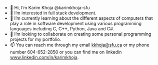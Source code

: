 - 👋 Hi, I’m Karim Khoja @karimkhoja-sfu
- 👀 I’m interested in full stack development.
- 🌱 I’m currently learning about the different aspects of computers that play a role in software development using various programming languages including C, C++, Python, Java and C#.
- 💞️ I’m looking to collaborate on creating some personal programming projects for my portfolio.
- 📫 You can reach me through my email kkhoja@sfu.ca or my phone number 604-652-2850 or you can find me on linkedin www.linkedin.com/in/karimkhoja.

<!---
karimkhoja-sfu/karimkhoja-sfu is a ✨ special ✨ repository because its `README.md` (this file) appears on your GitHub profile.
You can click the Preview link to take a look at your changes.
--->
